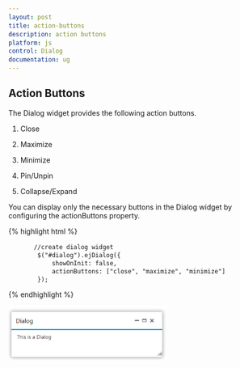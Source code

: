 ```yaml
---
layout: post
title: action-buttons
description: action buttons
platform: js
control: Dialog
documentation: ug
---
```


## Action Buttons

The Dialog widget provides the following action buttons.

1. Close

2. Maximize

3. Minimize

4. Pin/Unpin

5. Collapse/Expand

You can display only the necessary buttons in the Dialog widget by configuring the actionButtons property.

{% highlight html %}



           //create dialog widget
            $("#dialog").ejDialog({
                showOnInit: false,
                actionButtons: ["close", "maximize", "minimize"]
            });



{% endhighlight %}



![Alt text](Action-Buttons_Images\action-buttons_img1.png)

